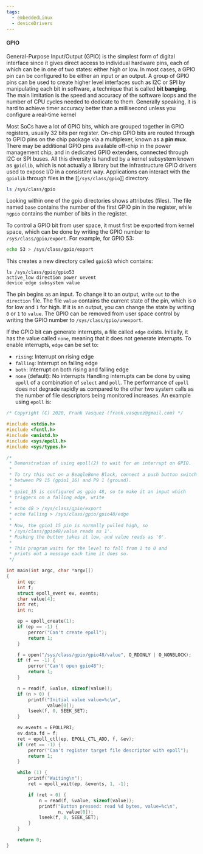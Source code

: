 ```yaml
---
tags:
  - embeddedLinux
  - deviceDrivers
---
```

#### GPIO
General-Purpose Input/Output (GPIO) is the simplest form of digital interface since it gives direct access to individual hardware pins, each of which can be in one of two states: either high or low. In most cases, a GPIO pin can be configured to be either an input or an output. A group of GPIO pins can be used to create higher level interfaces such as I2C or SPI by manipulating each bit in software, a technique that is called **bit banging**. The main limitation is the speed and accuracy of the software loops and the number of CPU cycles needed to dedicate to them. Generally speaking, it is hard to achieve timer accuracy better than a millisecond unless you configure a real-time kernel

Most SoCs have a lot of GPIO bits, which are grouped together in GPIO registers, usually 32 bits per register. On-chip GPIO bits are routed through to GPIO pins on the chip package via a multiplexer, known as a **pin mux**. There may be additional GPIO pins available off-chip in the power management chip, and in dedicated GPIO extenders, connected through I2C or SPI buses. All this diversity is handled by a kernel subsystem known as `gpiolib`, which is not actually a library but the infrastructure GPIO drivers used to expose I/O in a consistent way. Applications can interact with the `gpiolib` through files in the [[`/sys/class/gpio`]] directory.
```bash
ls /sys/class/gpio
```
Looking within one of the gpio directories shows attributes (files). The file named `base` contains the number of the first GPIO pin in the register, while `ngpio` contains the number of bits in the register.

To control a GPIO bit from user space, it must first be exported from kernel space, which can be done by writing the GPIO number to `/sys/class/gpio/export`. For example, for GPIO 53:
```bash
echo 53 > /sys/class/gpio/export
```
This creates a new directory called `gpio53` which contains:
```
ls /sys/class/gpio/gpio53
active_low direction power uevent
device edge subsystem value
```
The pin begins as an input. To change it to an output, write `out` to the `direction` file. The file `value` contains the current state of the pin, which is `0` for low and `1` for high. If it is an output, you can change the state by writing `0` or `1` to `value`. The GPIO can be removed from user space control by writing the GPIO number to `/sys/class/gpio/unexport`.

If the GPIO bit can generate interrupts, a file called `edge` exists. Initially, it has the value called `none`, meaning that it does not generate interrupts. To enable interrupts, `edge` can be set to:
- `rising`: Interrupt on rising edge
- `falling`: Interrupt on falling edge
- `both`: Interrupt on both rising and falling edge
- `none` (default): No interrupts
Handling interrupts can be done by using `epoll` of a combination of `select` and `poll`. The performance of `epoll` does not degrade rapidly as compared to the other two system calls as the number of file descriptors being monitored increases. An example using `epoll` is:
```c
/* Copyright (C) 2020, Frank Vasquez (frank.vasquez@gmail.com) */

#include <stdio.h>
#include <fcntl.h>
#include <unistd.h>
#include <sys/epoll.h>
#include <sys/types.h>

/*
 * Demonstration of using epoll(2) to wait for an interrupt on GPIO.
 *
 * To try this out on a BeagleBone Black, connect a push button switch
 * between P9 15 (gpio1_16) and P9 1 (ground).
 *
 * gpio1_15 is configured as gpio 48, so to make it an input which
 * triggers on a falling edge, write
 *
 * echo 48 > /sys/class/gpio/export
 * echo falling > /sys/class/gpio/gpio48/edge
 *
 * Now, the gpio1_15 pin is normally pulled high, so
 * /sys/class/gpio48/value reads as 1'.
 * Pushing the button takes it low, and value reads as '0'.
 *
 * This program waits for the level to fall from 1 to 0 and
 * prints out a message each time it does so.
 */

int main(int argc, char *argv[])
{
	int ep;
	int f;
	struct epoll_event ev, events;
	char value[4];
	int ret;
	int n;

	ep = epoll_create(1);
	if (ep == -1) {
		perror("Can't create epoll");
		return 1;
	}

	f = open("/sys/class/gpio/gpio48/value", O_RDONLY | O_NONBLOCK);
	if (f == -1) {
		perror("Can't open gpio48");
		return 1;
	}

	n = read(f, &value, sizeof(value));
	if (n > 0) {
		printf("Initial value value=%c\n",
		       value[0]);
		lseek(f, 0, SEEK_SET);
	}

	ev.events = EPOLLPRI;
	ev.data.fd = f;
	ret = epoll_ctl(ep, EPOLL_CTL_ADD, f, &ev);
	if (ret == -1) {
		perror("Can't register target file descriptor with epoll");
		return 1;
	}

	while (1) {
		printf("Waiting\n");
		ret = epoll_wait(ep, &events, 1, -1);

		if (ret > 0) {
			n = read(f, &value, sizeof(value));
			printf("Button pressed: read %d bytes, value=%c\n",
			       n, value[0]);
			lseek(f, 0, SEEK_SET);
		}
	}

	return 0;
}
```